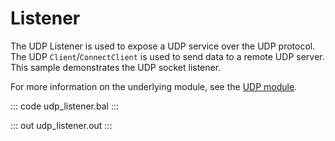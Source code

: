 # Listener

The UDP Listener is used to expose a UDP service over the UDP protocol.
The UDP `Client`/`ConnectClient` is used to send data to a remote UDP server.
This sample demonstrates the UDP socket listener.

For more information on the underlying module, see the [UDP module](https://docs.central.ballerina.io/ballerina/udp/latest).

::: code udp_listener.bal :::

::: out udp_listener.out :::